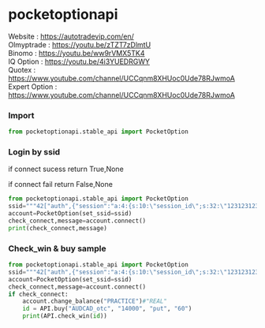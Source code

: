 # pocketoptionapi

Website    : https://autotradevip.com/en/  
Olmyptrade : https://youtu.be/zTZT7zDlmtU  
Binomo     : https://youtu.be/ww9rVMX5TK4  
IQ Option  : https://youtu.be/4i3YUEDRGWY  
Quotex     : https://www.youtube.com/channel/UCCqnm8XHUoc0Ude78RJwmoA  
Expert Option     : https://www.youtube.com/channel/UCCqnm8XHUoc0Ude78RJwmoA

### Import
```python
from pocketoptionapi.stable_api import PocketOption
```

### Login by ssid
if connect sucess return True,None  

if connect fail return False,None  
```python
from pocketoptionapi.stable_api import PocketOption
ssid="""42["auth",{"session":"a:4:{s:10:\"session_id\";s:32:\"123123123123\";s:10:\"ip_address\";s:12:\"2.111.11.5\";s:10:\"user_agent\";s:104:\"Mozilla/5.0 (X11; Linux x86_64) AppleWebKit/537.36 (KHTML, like Gecko) Chrome/91.0.4472.77 Safari/537.36\";s:13:\"last_activity\";i:123232;}1232321213","isDemo":0,"uid":"123232132"}]"""
account=PocketOption(set_ssid=ssid)
check_connect,message=account.connect()
print(check_connect,message)
```
### Check_win & buy sample

```python
from pocketoptionapi.stable_api import PocketOption
ssid="""42["auth",{"session":"a:4:{s:10:\"session_id\";s:32:\"123123123123\";s:10:\"ip_address\";s:12:\"2.111.11.5\";s:10:\"user_agent\";s:104:\"Mozilla/5.0 (X11; Linux x86_64) AppleWebKit/537.36 (KHTML, like Gecko) Chrome/91.0.4472.77 Safari/537.36\";s:13:\"last_activity\";i:123232;}1232321213","isDemo":0,"uid":"123232132"}]"""
account=PocketOption(set_ssid=ssid)
check_connect,message=account.connect()
if check_connect:
    account.change_balance("PRACTICE")#"REAL"
    id = API.buy("AUDCAD_otc", "14000", "put", "60")
    print(API.check_win(id))
```
